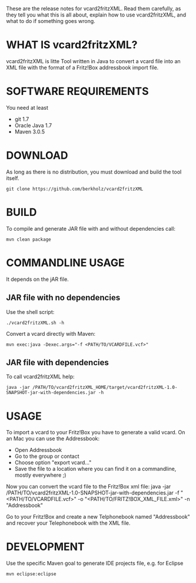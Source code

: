 These are the release notes for vcard2fritzXML.  Read them carefully,
as they tell you what this is all about, explain how to use vcard2fritzXML, 
and what to do if something goes wrong. 

# WHAT IS vcard2fritzXML?

vcard2fritzXML is litte Tool written in Java to convert a vcard file into an XML file 
with the format of a Fritz!Box addressbook import file.


# SOFTWARE REQUIREMENTS

You need at least

 * git 1.7
 * Oracle Java 1.7
 * Maven 3.0.5


# DOWNLOAD

As long as there is no distribution, you must download and build the tool itself.

    git clone https://github.com/berkholz/vcard2fritzXML
    
    
# BUILD

To compile and generate JAR file with and without dependencies call:

	mvn clean package


# COMMANDLINE USAGE

It depends on the jAR file.

## JAR file with no dependencies

Use the shell script:

    ./vcard2fritzXML.sh -h

Convert a vcard directly with Maven:

    mvn exec:java -Dexec.args="-f <PATH/TO/VCARDFILE.vcf>"


## JAR file with dependencies

To call vcard2fritzXML help:
    
    java -jar /PATH/TO/vcard2fritzXML_HOME/target/vcard2fritzXML-1.0-SNAPSHOT-jar-with-dependencies.jar -h


# USAGE
To import a vcard to your Fritz!Box you have to generate a valid vcard. 
On an Mac you can use the Addressbook: 
* Open Addressbook 
* Go to the group or contact 
* Choose option "export vcard..."
* Save the file to a location where you can find it on a commandline, mostly everywhere ;)

Now you can convert the vcard file to the Fritz!Box xml file:
    java -jar /PATH/TO/vcard2fritzXML-1.0-SNAPSHOT-jar-with-dependencies.jar -f "<PATH/TO/VCARDFILE.vcf>" -o "<PATH/TO/FRITZ!BOX_XML_FILE.xml>" -n "Addressbook"

Go to your Fritz!Box and create a new Telphonebook named "Addressbook" and recover your Telephonebook with the XML file.


# DEVELOPMENT

Use the specific Maven goal to generate IDE projects file, e.g. for Eclipse

    mvn eclipse:eclipse

